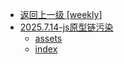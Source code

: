 - [返回上一级 [weekly]](weekly/)
- [2025.7.14-js原型链污染](weekly/2025.7.14-js原型链污染/)
  - [assets](weekly/2025.7.14-js原型链污染/assets/)
  - [index](weekly/2025.7.14-js原型链污染/index.md)
